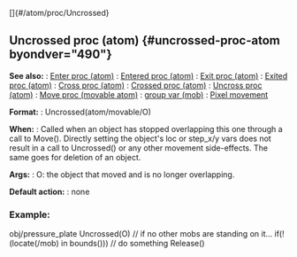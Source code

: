 []{#/atom/proc/Uncrossed}
## Uncrossed proc (atom) {#uncrossed-proc-atom byondver="490"}
**See also:**
:   [Enter proc (atom)](#/atom/proc/Enter)
:   [Entered proc (atom)](#/atom/proc/Entered)
:   [Exit proc (atom)](#/atom/proc/Exit)
:   [Exited proc (atom)](#/atom/proc/Exited)
:   [Cross proc (atom)](#/atom/proc/Cross)
:   [Crossed proc (atom)](#/atom/proc/Crossed)
:   [Uncross proc (atom)](#/atom/proc/Uncross)
:   [Move proc (movable atom)](#/atom/movable/proc/Move)
:   [group var (mob)](#/mob/var/group)
:   [Pixel movement](#/%7Bnotes%7D/pixel-movement)
<!-- -->
**Format:**
:   Uncrossed(atom/movable/O)
<!-- -->
**When:**
:   Called when an object has stopped overlapping this one through a
    call to Move(). Directly setting the object\'s loc or step_x/y vars
    does not result in a call to Uncrossed() or any other movement
    side-effects. The same goes for deletion of an object.
<!-- -->
**Args:**
:   O: the object that moved and is no longer overlapping.
<!-- -->
**Default action:**
:   none
### Example:
obj/pressure_plate Uncrossed(O) // if no other mobs are standing on
it\... if(!(locate(/mob) in bounds())) // do something Release()